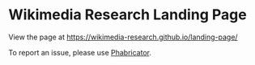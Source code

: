 # Wikimedia Research Landing Page

View the page at https://wikimedia-research.github.io/landing-page/

To report an issue, please use [Phabricator](https://phabricator.wikimedia.org/maniphest/task/edit/form/1/?projects=research-landing-page).
